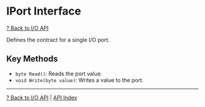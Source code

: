 # IPort Interface

[? Back to I/O API](README.md)

Defines the contract for a single I/O port.

## Key Methods
- `byte Read()`: Reads the port value.
- `void Write(byte value)`: Writes a value to the port.

---

[? Back to I/O API](README.md) | [API Index](../README.md)
